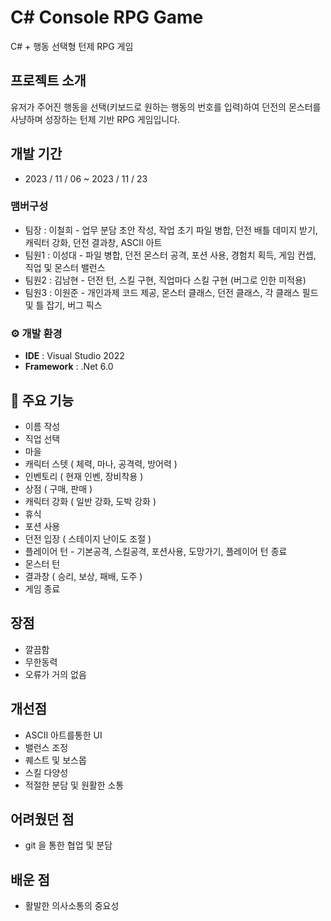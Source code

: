 # C# Console RPG Game
C# + 행동 선택형 턴제 RPG 게임


## 프로젝트 소개
유저가 주어진 행동을 선택(키보드로 원하는 행동의 번호를 입력)하여 던전의 몬스터를 사냥하며 성장하는
턴제 기반 RPG 게임입니다.
<br>

## 개발 기간
* 2023 / 11 / 06 ~ 2023 / 11 / 23

### 맴버구성
 - 팀장  : 이철희 - 업무 분담 초안 작성, 작업 초기 파일 병합, 던전 배틀 데미지 받기, 캐릭터 강화, 던전 결과창, ASCII 아트
 - 팀원1 : 이성대 - 파일 병합, 던전 몬스터 공격, 포션 사용, 경험치 획득, 게임 컨셉, 직업 및 몬스터 밸런스
 - 팀원2 : 김남현 - 던전 턴, 스킬 구현, 직업마다 스킬 구현 (버그로 인한 미적용)
 - 팀원3 : 이원준 - 개인과제 코드 제공, 몬스터 클래스, 던전 클래스, 각 클래스 필드 및 틀 잡기, 버그 픽스

### ⚙️ 개발 환경
- **IDE** : Visual Studio 2022
- **Framework** : .Net 6.0

## 📌 주요 기능
 - 이름 작성
 - 직업 선택
 - 마을
 - 캐릭터 스텟 ( 체력, 마나, 공격력, 방어력 )
 - 인벤토리 ( 현재 인벤, 장비착용 )
 - 상점 ( 구매, 판매 )
 - 캐릭터 강화 ( 일반 강화, 도박 강화 )
 - 휴식
 - 포션 사용
 - 던전 입장 ( 스테이지 난이도 조절 )
 - 플레이어 턴 - 기본공격, 스킬공격, 포션사용, 도망가기, 플레이어 턴 종료
 - 몬스터 턴
 - 결과창 ( 승리, 보상, 패배, 도주 )
 - 게임 종료

## 장점 
- 깔끔함
- 무한동력
- 오류가 거의 없음

## 개선점
- ASCII 아트를통한 UI
- 밸런스 조정
- 퀘스트 및 보스몹
- 스킬 다양성
- 적절한 분담 및 원활한 소통

## 어려웠던 점
 - git 을 통한 협업 및 분담

## 배운 점 
 - 활발한 의사소통의 중요성
